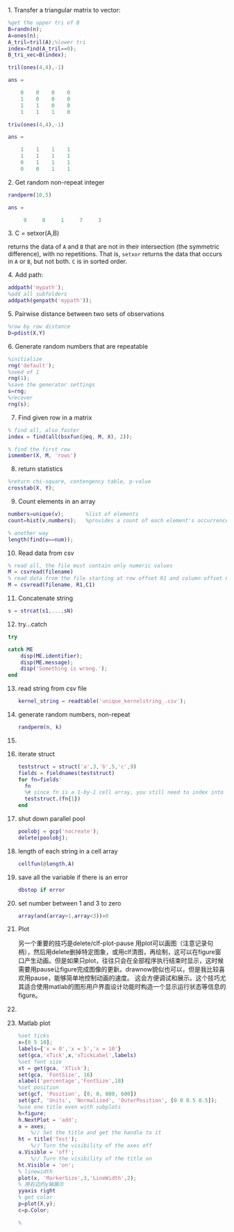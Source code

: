 1\. Transfer a triangular matrix to vector:

```matlab
%get the upper tri of B
B=randn(n);
A=ones(n);
A_tril=tril(A);%lower tri
index=find(A_tril==0);
B_tri_vec=B(index);
```

```matlab
tril(ones(4,4),-1)

ans =

    0    0    0    0
    1    0    0    0
    1    1    0    0
    1    1    1    0
```

```matlab
triu(ones(4,4),-1)

ans = 

    1    1    1    1
    1    1    1    1
    0    1    1    1
    0    0    1    1
```

2\. Get random non-repeat integer

```matlab
randperm(10,5)

ans =

     9     8     1     7     3

```

3\. C = setxor(A,B)

returns the data of `A` and `B` that are not in their intersection (the symmetric difference), with no repetitions. That is, `setxor` returns the data that occurs in `A` or `B`, but not both. `C` is in sorted order.

4\. Add path:
```matlab
addpath('mypath');
%add all subfolders
addpath(genpath('mypath'));
```

5\. Pairwise distance between two sets of observations
```matlab
%row by row distance
D=pdist(X,Y)
```

6\. Generate random numbers that are repeatable
```matlab
%initialize
rng('default');
%seed of 1
rng(1);
%save the generator settings
s=rng;
%recover
rng(s);
```

7. Find given row in a matrix

```matlab
% find all, also faster
index = find(all(bsxfun(@eq, M, X), 2));

% find the first row
ismember(X, M, 'rows')
```

8. return statistics

``` matlab
%return chi-square, contengency table, p-value
crosstab(X, Y);
```

9. Count elements in an array
```matlab
numbers=unique(v);       %list of elements
count=hist(v,numbers);   %provides a count of each element's occurrence
```
```matlab
% another way
length(find(v==num));
```

10. Read data from csv

  ```matlab
  % read all, the file must contain only numeric values
  M = csvread(filename)
  % read data from the file starting at row offset R1 and column offset C1
  M = csvread(filename, R1,C1)
  ```

11. Concatenate string
```matlab
s = strcat(s1,...,sN)
```

12. try...catch
```matlab
try

catch ME
    disp(ME.identifier);
    disp(ME.message);
    disp('Something is wrong.');
end
```

13. read string from csv file

    ``` matlab
    kernel_string = readtable('unique_kernelstring_.csv');
    ```

14. generate random numbers, non-repeat

    ```matlab
    randperm(n, k)
    ```

15. ​

16. iterate struct

    ```matlab
    teststruct = struct('a',3,'b',5,'c',9)
    fields = fieldnames(teststruct)
    for fn=fields'
      fn
      %# since fn is a 1-by-1 cell array, you still need to index into it, unfortunately
      teststruct.(fn{1})
    end
    ```

17. shut down parallel pool

    ```matlab
    poolobj = gcp('nocreate');
    delete(poolobj);
    ```

18. length of each string in a cell array

    ```matlab
    cellfun(@length,A)
    ```

19. save all the variable if there is an error

    ```matlab
    dbstop if error
    ```

20. set number between 1 and 3 to zero

    ```matlab
    array(and(array>1,array<3))=0
    ```


21. Plot

    另一个重要的技巧是delete/clf-plot-pause
    用plot可以画图（注意记录句柄），然后用delete删掉特定图象，或用clf清图，再绘制，这可以在figure窗口产生动画。但是如果只plot，往往只会在全部程序执行结束时显示，这时候需要用pause让figure完成图像的更新。drawnow貌似也可以，但是我比较喜欢用pause，能够简单地控制动画的速度。
    这会方便调试和展示。这个技巧尤其适合使用matlab的图形用户界面设计功能时构造一个显示运行状态等信息的figure。

22. ```matlab 
          
    ```

23. Matlab plot

    ```matlab
    %set ticks
    x=[0 5 10];
    labels={'x = 0','x = 5','x = 10'}
    set(gca,'xTick',x,'xTickLabel',labels)
    %set font size
    xt = get(gca, 'XTick');
    set(gca, 'FontSize', 16)
    xlabel('percentage','FontSize',18)
    %set position
    set(gcf, 'Position', [0, 0, 800, 600])
    set(gcf, 'Units', 'Normalized', 'OuterPosition', [0 0 0.5 0.5]);
    %use one title even with subplots
    h=figure;
    h.NextPlot = 'add';
    a = axes; 
    	%// Set the title and get the handle to it
    ht = title('Test');
    	%// Turn the visibility of the axes off
    a.Visible = 'off';
    	%// Turn the visibility of the title on
    ht.Visible = 'on';
    % linewidth
    plot(x, 'MarkerSize',3,'LineWidth',2);
    % 用右边的y轴展示
    yyaxis right 
    % get color
    p=plot(X,y);
    c=p.Color;

    %
    ```

    ​